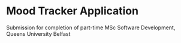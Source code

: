 # Mood Tracker Application

Submission for completion of part-time MSc Software Development, Queens University Belfast